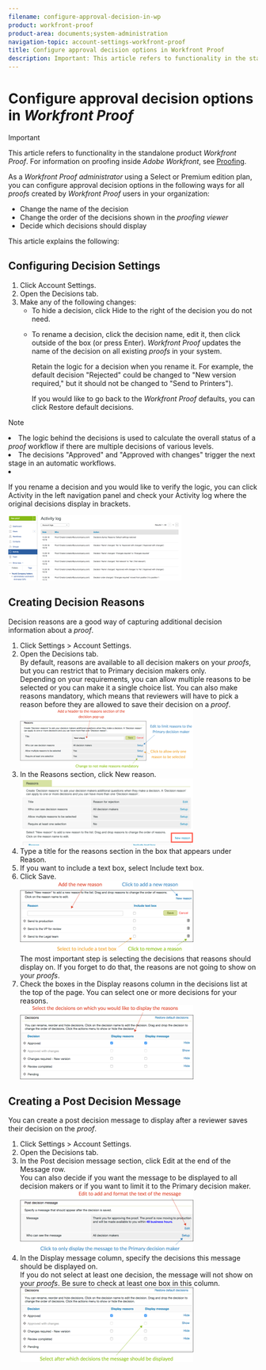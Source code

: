 ```yaml
---
filename: configure-approval-decision-in-wp
product: workfront-proof
product-area: documents;system-administration
navigation-topic: account-settings-workfront-proof
title: Configure approval decision options in Workfront Proof
description: Important: This article refers to functionality in the standalone product Workfront Proof. For information on proofing inside Adobe Workfront, see Proofing.
---
```


# Configure approval decision options in *Workfront Proof*

>[!IMPORTANT]
>
>This article refers to functionality in the standalone product *Workfront Proof*. For information on proofing inside *Adobe Workfront*, see [Proofing](../../../review-and-approve-work/proofing/proofing.md).

As a *Workfront Proof administrator* using a Select or Premium edition plan, you can configure approval decision options in the following ways for all *proofs* created by *Workfront Proof* users in your organization:

* Change the name of the decision
* Change the order of the decisions shown in the *proofing viewer*
* Decide which decisions should display

This article explains the following:

## Configuring Decision Settings

<ol> 
 <li value="1">Click <span class="bold">Account Settings</span>.</li> 
 <li value="2">Open the <span class="bold">Decisions</span> tab.</li> 
 <li value="3">Make any of the following changes: 
  <ul>
   <li>To hide a decision, click <span class="bold">Hide</span> to the right of the decision you do not need.</li>
   <li><p>To rename a decision, click the decision name, edit it, then click outside of the box (or press Enter). <em>Workfront Proof</em> updates the name of the decision on all existing <em>proofs</em> in your system.</p><note type="important">
     Retain the logic for a decision when you rename it. For example, the default decision "Rejected" could be changed to "New version required," but it should not be changed to "Send to Printers").
    </note><p>If you would like to go back to the <em>Workfront Proof</em> defaults, you can click Restore default decisions.</p></li>
  </ul></li> 
</ol>

>[!NOTE]
>
><ul> 
 <li>The logic behind the decisions is used to calculate the overall status of a <em>proof</em> workflow if there are multiple decisions of various levels.</li> 
 <li>The decisions "Approved" and "Approved with changes" trigger the next stage in an automatic workflows.</li> 
 <li> <p>If you rename a decision and you&nbsp;would like to verify the logic, you can click <span class="bold">Activity</span> in the left navigation panel and check your Activity log where&nbsp;the original decisions display in brackets.</p> <p> <img src="assets/2016-12-20-1921-350x132.png" alt="2016-12-20_1921.png" style="width: 350;height: 132;"> </p> </li> 
</ul>

## Creating Decision Reasons

Decision reasons are a good way of capturing additional decision information about a *proof*.&nbsp;

<ol> 
 <li value="1">Click <span class="bold">Settings</span> > <span class="bold">Account Settings</span>.</li> 
 <li value="2">Open the <span class="bold">Decisions</span> tab.<br>By default, reasons are available to all decision makers on your <em>proofs</em>, but you can restrict that to Primary decision makers only.<br>Depending on your requirements, you can allow multiple reasons to be selected or you can make it a single choice list. You can also make reasons mandatory, which means that reviewers will have to pick a reason before they are allowed to save their decision on a <em>proof</em>.<br><img src="assets/reasons-setup-350x121.png" alt="Reasons_setup.png" style="width: 350;height: 121;"></li> 
 <li value="3">In the <span class="bold">Reasons</span> section, click <span class="bold">New reason</span>.<br><img src="assets/new-reason-350x135.png" alt="New_reason.png" style="width: 350;height: 135;"></li> 
 <li value="4">Type a title for the reasons section in the box that appears under <span class="bold">Reason</span>.</li> 
 <li value="5">If you want to include a text box, select <span class="bold">Include text box</span>.</li> 
 <li value="6">Click <span class="bold">Save</span>. <br><img src="assets/reasons-setup-2-350x146.png" alt="reasons_setup_2.png" style="width: 350;height: 146;"><br>The most important step is selecting the decisions that reasons should display on. If you forget to do that, the reasons are not going to show on your <em>proofs</em>.</li> 
 <li value="7">Check the boxes in the <span class="bold">Display reasons</span> column in the decisions list at the top of the page. You can select one or more decisions for your reasons.<br><img src="assets/reasons---decision-selection-350x150.png" alt="reasons_-_decision_selection.png" style="width: 350;height: 150;"></li> 
</ol>

## Creating a Post Decision Message

You can create a post decision message to display after a reviewer saves their decision on the *proof*.&nbsp;

<ol> 
 <li value="1">Click <span class="bold">Settings</span> > <span class="bold">Account Settings</span>.</li> 
 <li value="2">Open the <span class="bold">Decisions</span> tab.</li> 
 <li value="3">In the <span class="bold">Post decision message</span> section, click <span class="bold">Edit</span> at the end of the <span class="bold">Message</span> row.<br>You can also decide if you want the message to be displayed to all decision makers or if you want to limit it to the Primary decision maker.<br><img src="assets/post-decision-message-set-up-350x125.png" alt="post_decision_message_set_up.png" style="width: 350;height: 125;"></li> 
 <li value="4">In the&nbsp;<span class="bold">Display message column</span>, specify the decisions this message should be displayed on. <br>If you do not&nbsp;select at least one decision, the message will not&nbsp;show on your <em>proofs</em>. Be sure to check at least one box in this column.<br><img src="assets/post-decision-message-set-up-2-350x151.png" alt="post_decision_message_set_up_2.png" style="width: 350;height: 151;"></li> 
</ol>

